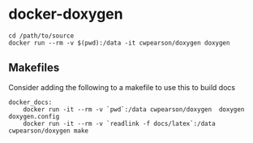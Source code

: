 # docker-doxygen

    cd /path/to/source
    docker run --rm -v $(pwd):/data -it cwpearson/doxygen doxygen

## Makefiles

Consider adding the following to a makefile to use this to build docs

    docker_docs:
        docker run -it --rm -v `pwd`:/data cwpearson/doxygen  doxygen doxygen.config
        docker run -it --rm -v `readlink -f docs/latex`:/data cwpearson/doxygen make